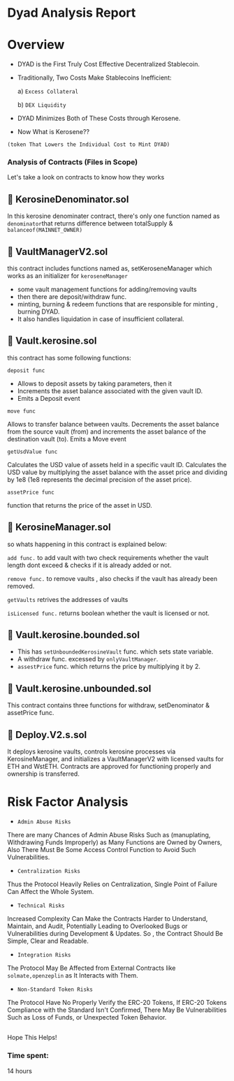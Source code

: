 # **Dyad Analysis Report**

# **Overview**

- DYAD is the First Truly Cost Effective Decentralized Stablecoin.

- Traditionally, Two Costs Make Stablecoins Inefficient:


  a)   `Excess Collateral` 

  b)   `DEX Liquidity`


- DYAD Minimizes Both of These Costs through Kerosene.

- Now What is Kerosene?? 

`(token That Lowers the Individual Cost to Mint DYAD)`



### **Analysis of Contracts (Files in Scope)**

Let's take a look on contracts to know how they works


## 🔗 KerosineDenominator.sol

In this kerosine denominater contract, there's only one function named as `denominator`that returns difference between totalSupply & `balanceof(MAINNET_OWNER)`


## 🔗 VaultManagerV2.sol

this contract includes functions named as, setKeroseneManager which works as an initializer for `keroseneManager`
- some vault management functions for adding/removing vaults
- then there are deposit/withdraw func.
- minting, burning & redeem functions that are responsible for minting , burning DYAD.
- It also handles liquidation in case of insufficient collateral.

## 🔗 Vault.kerosine.sol

this contract has some following functions:

`deposit func`

- Allows to deposit assets by taking parameters, then it
- Increments the asset balance associated with the given vault ID.
- Emits a Deposit event 

`move func`

Allows to transfer balance between vaults.
Decrements the asset balance from the source vault (from) and increments the asset balance of the destination vault (to).
Emits a Move event

`getUsdValue func`

Calculates the USD value of assets held in a specific vault ID.
Calculates the USD value by multiplying the asset balance with the asset price and dividing by 1e8 (1e8 represents the decimal precision of the asset price).

`assetPrice func`

function that returns the price of the asset in USD.

## 🔗 KerosineManager.sol

so whats happening in this contract is explained below:

`add func.` to add vault with two check requirements whether the vault length dont exceed & checks if it is already added or not.

`remove func.` to remove vaults , also checks if the vault has already been removed.

`getVaults` retrives the addresses of vaults

`isLicensed func.` returns boolean whether the vault is licensed or not.

## 🔗 Vault.kerosine.bounded.sol

 - This has `setUnboundedKerosineVault` func. which sets state variable. 
 - A withdraw func. excessed by `onlyVaultManager`.
 - `assestPrice` func. which returns the price by multiplying it by 2.
 

 ## 🔗 Vault.kerosine.unbounded.sol

 This contract contains three functions for withdraw, setDenominator & assetPrice func.

  ## 🔗 Deploy.V2.s.sol

  It deploys kerosine vaults, controls kerosine processes via KerosineManager, and initializes a VaultManagerV2 with licensed vaults for ETH and WstETH. Contracts are approved for functioning properly and ownership is transferred.


  # Risk Factor Analysis

  - `Admin Abuse Risks`

  There are many Chances of Admin Abuse Risks Such as (manuplating, Withdrawing Funds Improperly) as Many Functions are Owned by Owners, Also There Must Be Some Access Control Function to Avoid Such Vulnerabilities.

  - `Centralization Risks`

  Thus the Protocol Heavily Relies on Centralization, Single Point of Failure Can Affect the Whole System.

  - `Technical Risks`

   Increased Complexity Can Make the Contracts Harder to Understand, Maintain, and Audit, Potentially Leading to Overlooked Bugs or Vulnerabilities during Development & Updates. So , the Contract Should Be Simple, Clear and Readable.

  - `Integration Risks`
  
  The Protocol May Be Affected from External Contracts like `solmate,openzeplin` as It Interacts with Them.

   - `Non-Standard Token Risks`

 The Protocol Have No Properly Verify the ERC-20 Tokens, If ERC-20 Tokens Compliance with the Standard Isn't Confirmed, There May Be Vulnerabilities Such as Loss of Funds, or Unexpected Token Behavior.


 ## 

 Hope This Helps! 

### Time spent:
14 hours